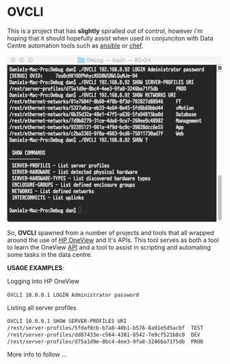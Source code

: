 # OVCLI
This is a project that has **slightly** spiralled out of control, however i'm hoping that it should hopefully assist when used in conjunciton with Data Centre automation tools such as [ansible](http://www.ansible.com) or [chef](https://www.chef.io). 

![a](https://raw.githubusercontent.com/thebsdbox/OVCLI/master/OVCLI.jpg "OVCLI example")

So, **OVCLI** spawned from a number of projects and tools that all wrapped around the use of [HP OneView](http://www.hp.com/go/oneview) and it's APIs. This tool serves as both a tool to learn the OneView [API](http://h17007.www1.hp.com/docs/enterprise/servers/oneview1.2/cic-api/en/api-docs/current/index.html) and a tool to assist in scripting and automating some tasks in the data centre. 

**USAGE** **EXAMPLES**:

Logging into HP OneView

`OVCLI 10.0.0.1 LOGIN Administrator password`

Listing all server profiles
```
OVCLI 10.0.0.1 SHOW SERVER-PROFILES URI
/rest/server-profiles/5fdaf0cb-b7a8-40b1-b576-8a91e5d5acbf  TEST
/rest/server-profiles/dd87433e-c564-4381-8542-7e9cf521b8c0  DEV
/rest/server-profiles/d75a1d9e-8bc4-4ee3-9fa8-3246ba71f5db  PROD
```


More info to follow
...